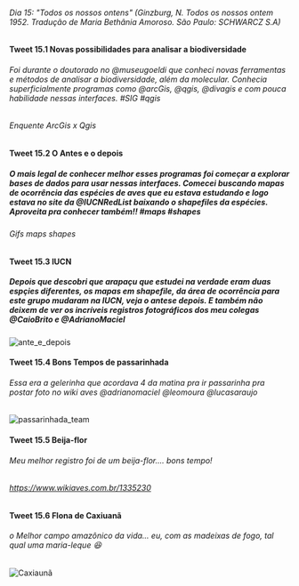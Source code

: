 ###### Dia 15: "Todos os nossos ontens" (Ginzburg, N. Todos os nossos ontem 1952. Tradução de Maria Bethânia Amoroso. São Paulo: SCHWARCZ S.A)

#### Tweet 15.1 Novas possibilidades para analisar a biodiversidade

###### Foi durante o doutorado no @museugoeldi que conheci novas ferramentas e métodos de analisar a biodiversidade, além da molecular. Conhecia superficialmente programas como @arcGis, @qgis, @divagis e com pouca habilidade nessas interfaces. #SIG #qgis


###### Enquente ArcGis x Qgis

#### Tweet 15.2 O Antes e o depois

##### O mais legal de conhecer melhor esses programas foi começar a explorar bases de dados para usar nessas interfaces. Comecei buscando mapas de ocorrência das espécies de aves que eu estava estudando e logo estava no site da @IUCNRedList baixando o shapefiles da espécies. Aproveita pra conhecer também!! #maps #shapes

###### Gifs maps shapes

#### Tweet 15.3 IUCN

##### Depois que descobri que arapaçu que estudei na verdade eram duas espçies diferentes, os mapas em shapefile, da área de ocorrência para este grupo mudaram na IUCN, veja o antese depois. E também não deixem  de ver os incríveis registros fotográficos dos meu colegas @CaioBrito e @AdrianoMaciel 

![ante_e_depois](https://user-images.githubusercontent.com/11633554/90156982-891b7400-dd63-11ea-8f39-4ba63ae4df61.png)


#### Tweet 15.4 Bons Tempos de passarinhada
###### Essa era a gelerinha que acordava 4 da matina pra ir passarinha pra postar foto no wiki aves @adrianomaciel @leomoura @lucasaraujo

![passarinhada_team](https://user-images.githubusercontent.com/11633554/90166821-2b8e2400-dd71-11ea-9e2a-afda7b5389e0.png)

#### Tweet 15.5 Beija-flor
###### Meu melhor registro foi de um beija-flor.... bons tempo!

###### https://www.wikiaves.com.br/1335230

#### Tweet 15.6 Flona de Caxiuanã
###### o Melhor campo amazônico da vida... eu, com as madeixas de fogo, tal qual uma maria-leque  :laughing:

![Caxiaunã](https://user-images.githubusercontent.com/11633554/90166910-51b3c400-dd71-11ea-8c8c-0492532440cb.png)


